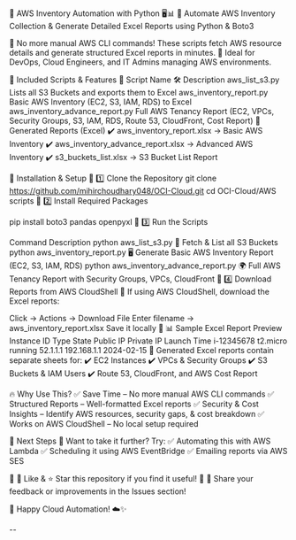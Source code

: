 🚀 AWS Inventory Automation with Python 🖥️📊
📌 Automate AWS Inventory Collection & Generate Detailed Excel Reports using Python & Boto3

🔹 No more manual AWS CLI commands! These scripts fetch AWS resource details and generate structured Excel reports in minutes.
🔹 Ideal for DevOps, Cloud Engineers, and IT Admins managing AWS environments.

📂 Included Scripts & Features
🚀 Script Name	🛠️ Description
aws_list_s3.py	Lists all S3 Buckets and exports them to Excel
aws_inventory_report.py	Basic AWS Inventory (EC2, S3, IAM, RDS) to Excel
aws_inventory_advance_report.py	Full AWS Tenancy Report (EC2, VPCs, Security Groups, S3, IAM, RDS, Route 53, CloudFront, Cost Report)
📌 Generated Reports (Excel)
✔️ aws_inventory_report.xlsx → Basic AWS Inventory
✔️ aws_inventory_advance_report.xlsx → Advanced AWS Inventory
✔️ s3_buckets_list.xlsx → S3 Bucket List Report

🔧 Installation & Setup
🚀 1️⃣ Clone the Repository git clone https://github.com/mihirchoudhary048/OCI-Cloud.git cd OCI-Cloud/AWS scripts 🚀 2️⃣ Install Required Packages

pip install boto3 pandas openpyxl 🚀 3️⃣ Run the Scripts

Command Description python aws_list_s3.py 📂 Fetch & List all S3 Buckets python aws_inventory_report.py 🖥️ Generate Basic AWS Inventory Report (EC2, S3, IAM, RDS) python aws_inventory_advance_report.py 🌍 Full AWS Tenancy Report with Security Groups, VPCs, CloudFront 🚀 4️⃣ Download Reports from AWS CloudShell 📌 If using AWS CloudShell, download the Excel reports:

Click → Actions → Download File Enter filename → aws_inventory_report.xlsx Save it locally 📂 📊 Sample Excel Report Preview Instance ID Type State Public IP Private IP Launch Time i-12345678 t2.micro running 52.1.1.1 192.168.1.1 2024-02-15 📌 Generated Excel reports contain separate sheets for: ✔️ EC2 Instances ✔️ VPCs & Security Groups ✔️ S3 Buckets & IAM Users ✔️ Route 53, CloudFront, and AWS Cost Report

🔥 Why Use This? ✅ Save Time – No more manual AWS CLI commands ✅ Structured Reports – Well-formatted Excel reports ✅ Security & Cost Insights – Identify AWS resources, security gaps, & cost breakdown ✅ Works on AWS CloudShell – No local setup required

🚀 Next Steps 📌 Want to take it further? Try: ✅ Automating this with AWS Lambda ✅ Scheduling it using AWS EventBridge ✅ Emailing reports via AWS SES

📌 💙 Like & ⭐ Star this repository if you find it useful! 📌 📢 Share your feedback or improvements in the Issues section!

🚀 Happy Cloud Automation! ☁️✨

--
